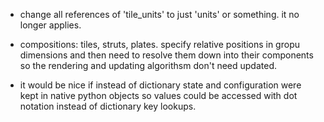 - change all references of 'tile_units' to just 'units' or something. it no longer applies.

- compositions: tiles, struts, plates. specify relative positions in gropu dimensions and then need to resolve them down into their components so the rendering and updating algorithsm don't need updated.

- it would be nice if instead of dictionary state and configuration were kept in native python objects so values could be accessed with dot notation instead of dictionary key lookups.